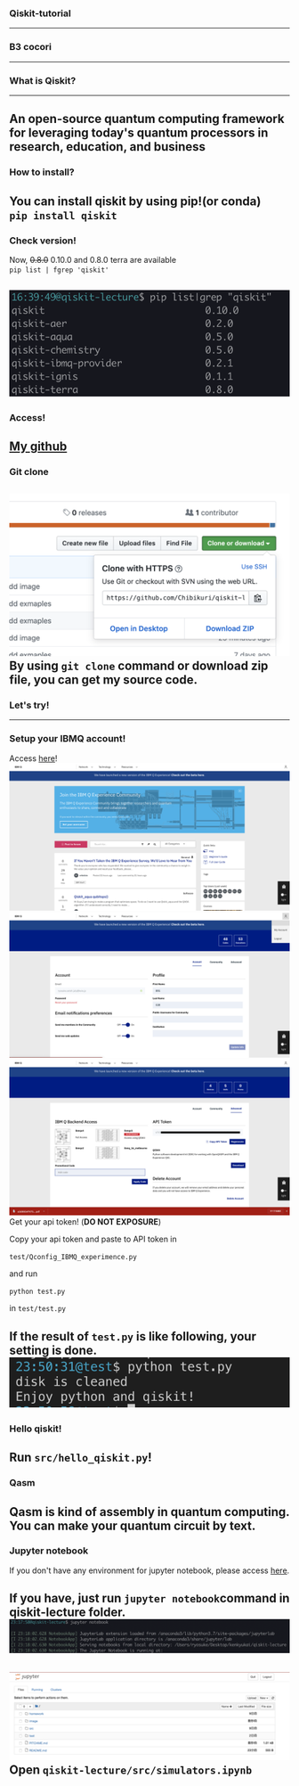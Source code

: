 ### Qiskit-tutorial

___

### B3 cocori

---

### What is Qiskit?
___
An open-source quantum computing framework for leveraging today's quantum processors in research, education, and business 
---
### How to install?
You can install qiskit by using pip!(or conda)  
`pip install qiskit`  
---
### **Check version!**  
Now, ~~0.8.0~~ 0.10.0 and 0.8.0 terra are available  
`pip list | fgrep 'qiskit'`  

![pipcheck](./image/qiskitversion.png)
---
### Access!
[My github](https://github.com/Chibikuri/qiskit-lecture)  
---
### Git clone
![gitclone](./image/gitclone.png)
By using `git clone` command or download zip file, you can get my source code.
---
### Let's try!

---

### Setup your IBMQ account!

Access [here](https://quantumexperience.ng.bluemix.net/qx/community)!
![login](./image/ibmqx.png)  
![login](./image/login.png)  
![api](./image/ap.png)
Get your api token!
(**DO NOT EXPOSURE**)  

Copy your api token and paste to API token in 

`test/Qconfig_IBMQ_experimence.py` 

and run  

`python test.py`

in `test/test.py`

If the result of `test.py` is like following, your setting is done.
![setting](./image/testresult.png)
---
### Hello qiskit!
Run `src/hello_qiskit.py`!  
---
### Qasm
Qasm is kind of assembly in quantum computing.  
You can make your quantum circuit by text.
---
### Jupyter notebook
If you don't have any environment for jupyter notebook, please access [here](https://colab.research.google.com/github/Chibikuri/qiskit-lecture/blob/master/src/simulators.ipynb).

If you have, just run `jupyter notebook`command in qiskit-lecture folder.
![jupyter](./image/jupytern.png) 
--- 
![notebook](./image/notebook.png)
Open `qiskit-lecture/src/simulators.ipynb`
---
### 
